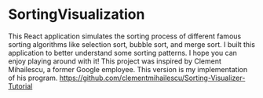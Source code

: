 # SortingVisualization

This React application simulates the sorting process of different famous sorting algorithms like selection sort, bubble sort, and merge sort. I built this application to better understand some sorting patterns. I hope you can enjoy playing around with it!
This project was inspired by Clement Mihailescu, a former Google employee. This version is my implementation of his program. 
https://github.com/clementmihailescu/Sorting-Visualizer-Tutorial
